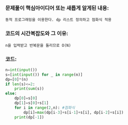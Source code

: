 ### 문제풀이 핵심아이디어 또는 새롭게 알게된 내용: 
    동적 프로그래밍을 이용한다. dp 리스트 정의하고 점화식 적용
    
### 코드의 시간복잡도와 그 이유:
    n을 입력받고 반복문을 돌리므로 O(N)


### 코드:
```python
n=int(input())
s=[int(input()) for _ in range(n)] 
dp=[0]*(n) 
if len(s)<=2:
    print(sum(s))
else: 
    dp[0]=s[0] 
    dp[1]=s[0]+s[1]
    for i in range(2,n): #점화식
        dp[i]=max(dp[i-3]+s[i-1]+s[i], dp[i-2]+s[i])
    print(dp[-1])
```
